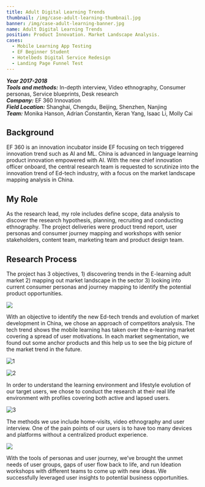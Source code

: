 ```yaml
---
title: Adult Digital Learning Trends
thumbnail: /img/case-adult-learning-thumbnail.jpg
banner: /img/case-adult-learning-banner.jpg
name: Adult Digital Learning Trends
position: Product Innovation. Market Landscape Analysis.
cases:
  - Mobile Learning App Testing
  - EF Beginner Student
  - Hotelbeds Digital Service Redesign
  - Landing Page Funnel Test
---
```

***Year 2017-2018*** \
***Tools and methods:*** In-depth interview, Video ethnography, Consumer personas, Service blueprints, Desk research \
***Company:*** EF 360 Innovation\
***Field Location:*** Shanghai, Chengdu, Beijing, Shenzhen, Nanjing\
***Team:*** Monika Hanson, Adrian Constantin, Keran Yang, Isaac Li, Molly Cai

## **Background**

EF 360 is an innovation incubator inside EF focusing on tech triggered innovation trend such as AI and ML. China is advanced in language learning product innovation empowered with AI. With the new chief innovation officer onboard, the central research team is requested to scrutinize into the innovation trend of Ed-tech industry, with a focus on the market landscape mapping analysis in China.

## **My Role**

As the research lead, my role includes define scope, data analysis to discover the research hypothesis, planning, recruiting and conducting ethnography. The project deliveries were product trend report, user personas and consumer journey mapping and workshops with senior stakeholders, content team, marketing team and product design team.

## **Research Process**

The project has 3 objectives, 1) discovering trends in the E-learning adult market 2) mapping out market landscape in the sector 3) looking into current consumer personas and journey mapping to identify the potential product opportunities.

![](/img/case-adult-learning-5.jpg)

With an objective to identify the new Ed-tech trends and evolution of market development in China, we chose an approach of competitors analysis. The tech trend shows the mobile learning has taken over the e-learning market covering a spread of user motivations. In each market segmentation, we found out some anchor products and this help us to see the big picture of the market trend in the future.

![1](/img/case-adult-learning-7.jpg)

![2](/img/case-adult-learning-6.jpg)

In order to understand the learning environment and lifestyle evolution of our target users, we chose to conduct the research at their real life environment with profiles covering both active and lapsed users.

![3](/img/case-adult-learning-4.jpg)

The methods we use include home-visits, video ethnography and user interview. One of the pain points of our users is to have too many devices and platforms without a centralized product experience.

![](/img/case-adult-learning-1.jpg)

With the tools of personas and user journey, we’ve brought the unmet needs of user groups, gaps of user flow back to life, and run Ideation workshops with different teams to come up with new ideas. We successfully leveraged user insights to potential business opportunities.